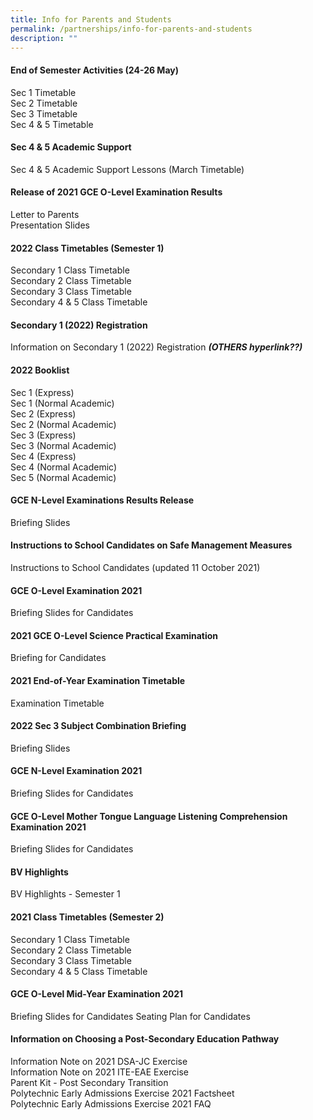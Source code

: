 ```yaml
---
title: Info for Parents and Students
permalink: /partnerships/info-for-parents-and-students
description: ""
---
```

#### End of Semester Activities (24-26 May)

Sec 1 Timetable <br>
Sec 2 Timetable <br>
Sec 3 Timetable <br>
Sec 4 & 5 Timetable 


#### Sec 4 & 5 Academic Support

Sec 4 & 5 Academic Support Lessons (March Timetable)


#### Release of 2021 GCE O-Level Examination Results

Letter to Parents <br>
Presentation Slides

#### 2022 Class Timetables (Semester 1)

Secondary 1 Class Timetable <br>
Secondary 2 Class Timetable <br>
Secondary 3 Class Timetable <br>
Secondary 4 & 5 Class Timetable


#### Secondary 1 (2022) Registration

Information on Secondary 1 (2022) Registration ***(OTHERS hyperlink??)***


#### 2022 Booklist


Sec 1 (Express) <br>
Sec 1 (Normal Academic) <br>
Sec 2 (Express) <br>
Sec 2 (Normal Academic) <br>
Sec 3 (Express) <br>
Sec 3 (Normal Academic) <br>
Sec 4 (Express) <br>
Sec 4 (Normal Academic) <br>
Sec 5 (Normal Academic) 


#### GCE N-Level Examinations Results Release

Briefing Slides


#### Instructions to School Candidates on Safe Management Measures 

Instructions to School Candidates (updated 11 October 2021)


#### GCE O-Level Examination 2021

Briefing Slides for Candidates


#### 2021 GCE O-Level Science Practical Examination

Briefing for Candidates


#### 2021 End-of-Year Examination Timetable

Examination Timetable


#### 2022 Sec 3 Subject Combination Briefing

Briefing Slides


#### GCE N-Level Examination 2021

Briefing Slides for Candidates

#### GCE O-Level Mother Tongue Language Listening Comprehension Examination 2021

Briefing Slides for Candidates


#### BV Highlights

BV Highlights - Semester 1


#### 2021 Class Timetables (Semester 2)

Secondary 1 Class Timetable <br>
Secondary 2 Class Timetable <br>
Secondary 3 Class Timetable <br>
Secondary 4 & 5 Class Timetable


#### GCE O-Level Mid-Year Examination 2021

Briefing Slides for Candidates
Seating Plan for Candidates


#### Information on Choosing a Post-Secondary Education Pathway 

Information Note on 2021 DSA-JC Exercise <br>
Information Note on 2021 ITE-EAE Exercise <br>
Parent Kit - Post Secondary Transition <br>
Polytechnic Early Admissions Exercise 2021 Factsheet <br>
Polytechnic Early Admissions Exercise 2021 FAQ